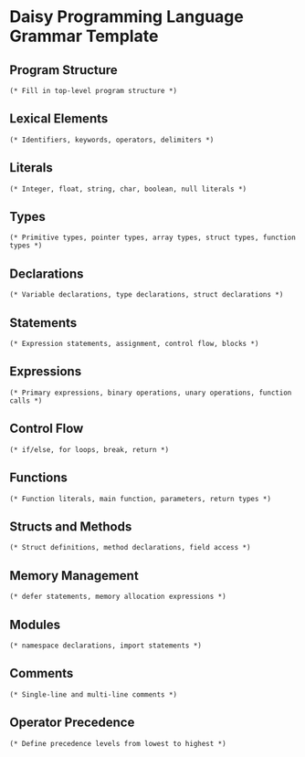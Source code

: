 # Daisy Programming Language Grammar Template

## Program Structure
```ebnf
(* Fill in top-level program structure *)
```

## Lexical Elements
```ebnf
(* Identifiers, keywords, operators, delimiters *)
```

## Literals
```ebnf
(* Integer, float, string, char, boolean, null literals *)
```

## Types
```ebnf
(* Primitive types, pointer types, array types, struct types, function types *)
```

## Declarations
```ebnf
(* Variable declarations, type declarations, struct declarations *)
```

## Statements
```ebnf
(* Expression statements, assignment, control flow, blocks *)
```

## Expressions
```ebnf
(* Primary expressions, binary operations, unary operations, function calls *)
```

## Control Flow
```ebnf
(* if/else, for loops, break, return *)
```

## Functions
```ebnf
(* Function literals, main function, parameters, return types *)
```

## Structs and Methods
```ebnf
(* Struct definitions, method declarations, field access *)
```

## Memory Management
```ebnf
(* defer statements, memory allocation expressions *)
```

## Modules
```ebnf
(* namespace declarations, import statements *)
```

## Comments
```ebnf
(* Single-line and multi-line comments *)
```

## Operator Precedence
```ebnf
(* Define precedence levels from lowest to highest *)
```

